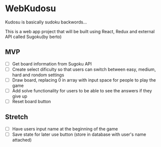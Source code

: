 # WebKudosu

Kudosu is basically sudoku backwords...

This is a web app project that will be built using React, Redux and external API called Sugoku(by berto)

## MVP

- [ ] Get board information from Sugoku API
- [ ] Create select dificulty so that users can switch between easy, medium, hard and rondom settings
- [ ] Draw board, replacing 0 in array with input space for people to play the game
- [ ] Add solve functionality for users to be able to see the answers if they give up
- [ ] Reset board button

## Stretch

- [ ] Have users input name at the beginning of the game
- [ ] Save state for later use button (store in database with user's name attached)
